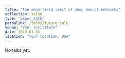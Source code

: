 ```yaml
---
title: "The mean-field limit of deep neural networks"
collection: talks
type: "paper_talk"
permalink: /talks/future_talk
venue: "Your insititute"
date: 2022-01-01
location: "Your location, USA"
---
```


No talks yet.